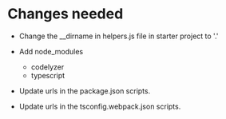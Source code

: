 # Changes needed

* Change the __dirname in helpers.js file in starter project to '.'
* Add node_modules
  * codelyzer
  * typescript

* Update urls in the package.json scripts.
* Update urls in the tsconfig.webpack.json scripts.
